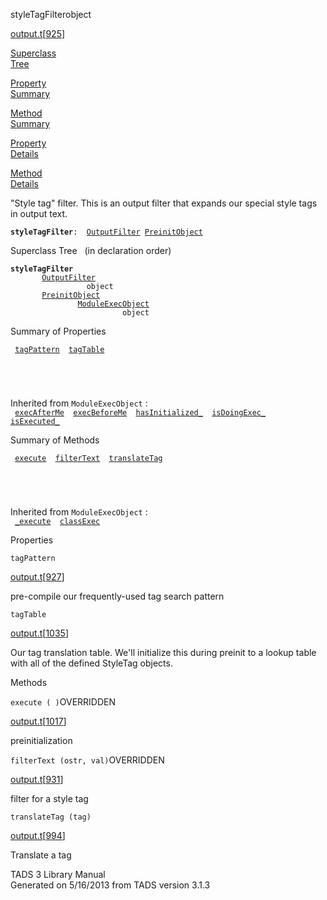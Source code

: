 ---
---
<span class="title">styleTagFilter</span><span class="type">object</span>

[output.t](../file/output.t.html)\[[925](../source/output.t.html#925)\]

[Superclass  
Tree](#_SuperClassTree_)

[Property  
Summary](#_PropSummary_)

[Method  
Summary](#_MethodSummary_)

[Property  
Details](#_Properties_)

[Method  
Details](#_Methods_)

<div class="fdesc">

"Style tag" filter. This is an output filter that expands our special
style tags in output text.

**`styleTagFilter`**` :   `[`OutputFilter`](../object/OutputFilter.html)`   `[`PreinitObject`](../object/PreinitObject.html)

</div>

<span id="_SuperClassTree_"></span>

<div class="mjhd">

<span class="hdln">Superclass Tree</span>   (in declaration order)

</div>

**`styleTagFilter`**  
`         `[`OutputFilter`](../object/OutputFilter.html)  
`                 object`  
`         `[`PreinitObject`](../object/PreinitObject.html)  
`                 `[`ModuleExecObject`](../object/ModuleExecObject.html)  
`                         object`  
<span id="_PropSummary_"></span>

<div class="mjhd">

<span class="hdln">Summary of Properties</span>  

</div>

` `[`tagPattern`](#tagPattern)`  `[`tagTable`](#tagTable)`  `

` `

` `

Inherited from `ModuleExecObject` :  
` `[`execAfterMe`](../object/ModuleExecObject.html#execAfterMe)`  `[`execBeforeMe`](../object/ModuleExecObject.html#execBeforeMe)`  `[`hasInitialized_`](../object/ModuleExecObject.html#hasInitialized_)`  `[`isDoingExec_`](../object/ModuleExecObject.html#isDoingExec_)`  `[`isExecuted_`](../object/ModuleExecObject.html#isExecuted_)`  `

<span id="_MethodSummary_"></span>

<div class="mjhd">

<span class="hdln">Summary of Methods</span>  

</div>

` `[`execute`](#execute)`  `[`filterText`](#filterText)`  `[`translateTag`](#translateTag)`  `

` `

` `

Inherited from `ModuleExecObject` :  
` `[`_execute`](../object/ModuleExecObject.html#_execute)`  `[`classExec`](../object/ModuleExecObject.html#classExec)`  `

<span id="_Properties_"></span>

<div class="mjhd">

<span class="hdln">Properties</span>  

</div>

<span id="tagPattern"></span>

`tagPattern`

[output.t](../file/output.t.html)\[[927](../source/output.t.html#927)\]

<div class="desc">

pre-compile our frequently-used tag search pattern

</div>

<span id="tagTable"></span>

`tagTable`

[output.t](../file/output.t.html)\[[1035](../source/output.t.html#1035)\]

<div class="desc">

Our tag translation table. We'll initialize this during preinit to a
lookup table with all of the defined StyleTag objects.

</div>

<span id="_Methods_"></span>

<div class="mjhd">

<span class="hdln">Methods</span>  

</div>

<span id="execute"></span>

`execute ( )`<span class="rem">OVERRIDDEN</span>

[output.t](../file/output.t.html)\[[1017](../source/output.t.html#1017)\]

<div class="desc">

preinitialization

</div>

<span id="filterText"></span>

`filterText (ostr, val)`<span class="rem">OVERRIDDEN</span>

[output.t](../file/output.t.html)\[[931](../source/output.t.html#931)\]

<div class="desc">

filter for a style tag

</div>

<span id="translateTag"></span>

`translateTag (tag)`

[output.t](../file/output.t.html)\[[994](../source/output.t.html#994)\]

<div class="desc">

Translate a tag

</div>

<div class="ftr">

TADS 3 Library Manual  
Generated on 5/16/2013 from TADS version 3.1.3

</div>

